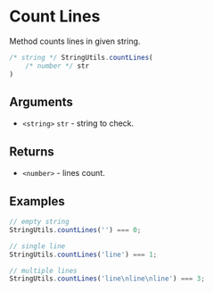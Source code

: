 Count Lines
===========

Method counts lines in given string.

```js
/* string */ StringUtils.countLines(
	/* number */ str
)
```


Arguments
---------

* `<string>` `str` - string to check.


Returns
-------

* `<number>` - lines count.


Examples
--------

```js
// empty string
StringUtils.countLines('') === 0;

// single line
StringUtils.countLines('line') === 1;

// multiple lines
StringUtils.countLines('line\nline\nline') === 3;
```
